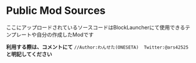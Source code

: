 # Public Mod Sources

ここにアップロードされているソースコードはBlockLauncherにて使用できるテンプレートや自分の作成したModです

**利用する際は、コメントにて**
`//Author:わんせた(ONESETA)  Twitter:@ars42525`
**と明記してください**

